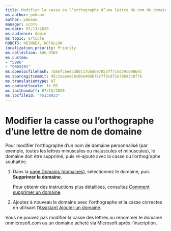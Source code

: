 ```yaml
---
title: Modifier la casse ou l’orthographe d’une lettre de nom de domaine
ms.author: pebaum
author: pebaum
manager: scotv
ms.date: 07/13/2020
ms.audience: Admin
ms.topic: article
ROBOTS: NOINDEX, NOFOLLOW
localization_priority: Priority
ms.collection: Adm_O365
ms.custom:
- "5996"
- "9003201"
ms.openlocfilehash: 7a8efc6ee5dddc17bbd697055ff7c5d79c89864c
ms.sourcegitcommit: 45c2aaeee58c0be466b76c7f0cd71e796d3c8f76
ms.translationtype: HT
ms.contentlocale: fr-FR
ms.lasthandoff: 07/15/2020
ms.locfileid: "45138933"
---
```

# <a name="change-a-domain-name-letter-case-or-spelling"></a>Modifier la casse ou l’orthographe d’une lettre de nom de domaine

Pour modifier l’orthographe d’un nom de domaine personnalisé (par exemple, toutes les lettres minuscules ou majuscules et minuscules), le domaine doit être supprimé, puis ré-ajouté avec la casse ou l’orthographe souhaitée.

1. Dans la [page Domains (domaines)](https://portal.office.com/adminportal/home#/Domains), sélectionnez le domaine, puis **Supprimer le domaine**.</br>

    Pour obtenir des instructions plus détaillées, consultez [Comment supprimer un domaine](https://docs.microsoft.com/microsoft-365/admin/get-help-with-domains/remove-a-domain?view=o365-worldwide).

2. Ajoutez à nouveau le domaine avec l'orthographe et la casse correctes en utilisant l’[Assistant Ajouter un domaine](https://portal.office.com/adminportal/home#/Domains/Wizard).

Vous ne pouvez pas modifier la casse des lettres ou renommer le domaine onmicrosoft.com ou un domaine acheté via Microsoft après l’inscription.